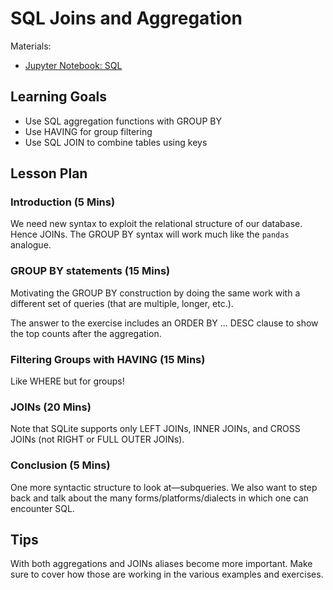 # SQL Joins and Aggregation

Materials:
- [Jupyter Notebook: SQL](sql.ipynb)

## Learning Goals

- Use SQL aggregation functions with GROUP BY
- Use HAVING for group filtering
- Use SQL JOIN to combine tables using keys

## Lesson Plan 

### Introduction (5 Mins)

We need new syntax to exploit the relational structure of our database. Hence JOINs. The GROUP BY syntax will work much like the `pandas` analogue.

### GROUP BY statements (15 Mins)

Motivating the GROUP BY construction by doing the same work with a different set of queries (that are multiple, longer, etc.).

The answer to the exercise includes an ORDER BY ... DESC clause to show the top counts after the aggregation.

### Filtering Groups with HAVING (15 Mins)

Like WHERE but for groups!

### JOINs (20 Mins)

Note that SQLite supports only LEFT JOINs, INNER JOINs, and CROSS JOINs (not RIGHT or FULL OUTER JOINs).

### Conclusion (5 Mins)

One more syntactic structure to look at––subqueries. We also want to step back and talk about the many forms/platforms/dialects in which one can encounter SQL.

## Tips

With both aggregations and JOINs aliases become more important. Make sure to cover how those are working in the various examples and exercises.
